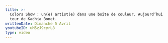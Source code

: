 ```yaml
---
title: >-
  Colors Show : un(e) artist(e) dans une boîte de couleur. Aujourd’hui c’est au
  tour de Kadhja Bonet.
writtenDate: Dimanche 5 Avril
youtubeID: uM5zJ9cyrL8
type: video
---
```

